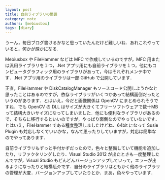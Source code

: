 ```yaml
---
layout: post
title: 自前ライブラリの整備
category: note
authors: [mebiusbox]
tags: [diary]
---
```


うーん，毎日ブログ書けるかなと思っていたんだけど難しいね．あれこれやっていると，何かが疎かになる．

<!-- truncate -->

Mebiusbox や FileHammer などは MFC で作成しているのですが，MFC 用または汎用ライブラリを１つ，.Net アプリ用にも自前ライブラリを１つ，他にもコンピュータグラフィック用のライブラリがあって，今はそれぞれメンテ中です．.Net アプリ用のライブラリは一部 GitHub で公開しています．

正直，FileHammer や DiskCatalogManager もソースコード公開しようかなと思ったことはあるのですが，依存ライブラリがいくつかあって結構面倒だったというのがあります．とはいえ，今だと画像関係は OpenCV にまとめられそうですね．でも OpenCV の DLL はサイズが大きくてフリーソフトウェアで数十MBって結構大きいサイズになってしまいました．他にも便利なライブラリがあるので，そちらに移行するといいのですが，やっぱり面倒なのでやっていないです．とはいえ，FileHammer である程度整理しましたけどね．64bit になって Susie Plugin も対応しなくていいかな，なんて思ったりしていますが，対応は簡単なのでやってあります．

自前ライブラリもずっと手付かずだったので，色々と整備していて機能を追加したり，リファクタリングしたり．Visual Studio 2012 が出たときも一度整理したんですが，Visual Studio もどんどんバージョンアップしていって，エラーが出るようになったりと結構厄介です．自分のライブラリはともかく他のライブラリの管理が大変．バージョンアップしていたりとか．まあ，色々やっています．
